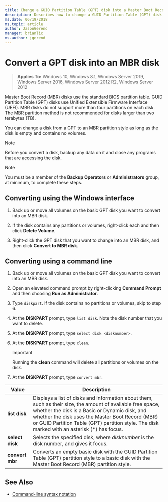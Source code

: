 ```yaml
---
title: Change a GUID Partition Table (GPT) disk into a Master Boot Record (MBR) disk
description: Describes how to change a GUID Partition Table (GPT) disk to an Master Boot Record (MBR) partition style disk.
ms.date: 06/19/2018
ms.topic: article
author: JasonGerend
manager: brianlic
ms.author: jgerend
---
```

# Convert a GPT disk into an MBR disk

> **Applies To:** Windows 10, Windows 8.1, Windows Server 2019, Windows Server 2016, Windows Server 2012 R2, Windows Server 2012

Master Boot Record (MBR) disks use the standard BIOS partition table. GUID Partition Table (GPT) disks use Unified Extensible Firmware Interface (UEFI). MBR disks do not support more than four partitions on each disk. The MBR partition method is not recommended for disks larger than two terabytes (TB).

You can change a disk from a GPT to an MBR partition style as long as the disk is empty and contains no volumes.

> [!NOTE]
> Before you convert a disk, backup any data on it and close any programs that are accessing the disk.

> [!NOTE]
> You must be a member of the **Backup Operators** or **Administrators** group, at minimum, to complete these steps.

## Converting using the Windows interface

1.  Back up or move all volumes on the basic GPT disk you want to convert into an MBR disk.

2.  If the disk contains any partitions or volumes, right-click each and then click **Delete Volume**.

3.  Right-click the GPT disk that you want to change into an MBR disk, and then click **Convert to MBR disk**.

## Converting using a command line

1.  Back up or move all volumes on the basic GPT disk you want to convert into an MBR disk.

2.  Open an elevated command prompt by right-clicking **Command Prompt**  and then choosing **Run as Administrator**.

3. Type `diskpart`. If the disk contains no partitions or volumes, skip to step 6.

4.  At the **DISKPART** prompt, type `list disk`. Note the disk number that you want to delete.

5.  At the **DISKPART** prompt, type `select disk <disknumber>`.

6.  At the **DISKPART** prompt, type `clean`.

    > [!IMPORTANT]
    > Running the **clean** command will delete all partitions or volumes on the disk.

7.  At the **DISKPART** prompt, type `convert mbr`.

|                Value                  |      Description   |
| ------------------------------------- | -----------------  |
|  <strong>list disk</strong>  | Displays a list of disks and information about them, such as their size, the amount of available free space, whether the disk is a Basic or Dynamic disk, and whether the disk uses the Master Boot Record (MBR) or GUID Partition Table (GPT) partition style. The disk marked with an asterisk (\*) has focus. |
| <strong>select disk</strong> |                                                                                                          Selects the specified disk, where <em>disknumber</em> is the disk number, and gives it focus.                                                                                                           |
| <strong>convert mbr</strong> |                                                                               Converts an empty basic disk with the GUID Partition Table (GPT) partition style to a basic disk with the Master Boot Record (MBR) partition style.                                                                                |

## See Also

-   [Command-line syntax notation](/previous-versions/orphan-topics/ws.11/cc742449(v=ws.11))
